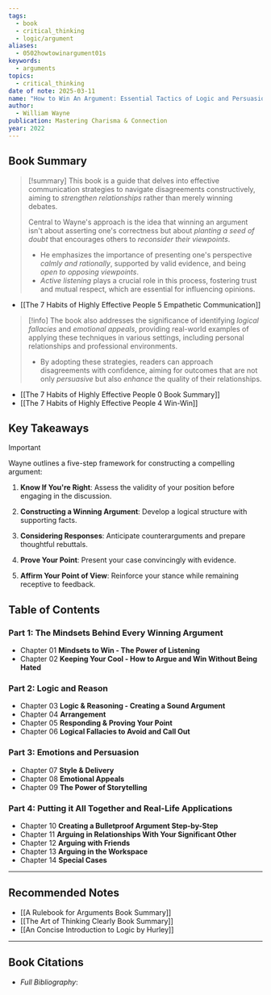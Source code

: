 ```yaml
---
tags:
  - book
  - critical_thinking
  - logic/argument
aliases:
  - 0502howtowinargument01s
keywords:
  - arguments
topics:
  - critical_thinking
date of note: 2025-03-11
name: "How to Win An Argument: Essential Tactics of Logic and Persuasion to Win In Your Career and Relationships"
author:
  - William Wayne
publication: Mastering Charisma & Connection
year: 2022
---
```


## Book Summary

>[!summary]
>This book is a guide that delves into effective communication strategies to navigate disagreements constructively, aiming to *strengthen relationships* rather than merely winning debates.
>
>Central to Wayne's approach is the idea that winning an argument isn't about asserting one's correctness but about *planting a seed of doubt* that encourages others to *reconsider their viewpoints*. 
>- He emphasizes the importance of presenting one's perspective *calmly and rationally*, supported by valid evidence, and being *open to opposing viewpoints*. 
>- *Active listening* plays a crucial role in this process, fostering trust and mutual respect, which are essential for influencing opinions.

- [[The 7 Habits of Highly Effective People 5 Empathetic Communication]]


>[!info]
>The book also addresses the significance of identifying *logical fallacies* and *emotional appeals*, providing real-world examples of applying these techniques in various settings, including personal relationships and professional environments.
>- By adopting these strategies, readers can approach disagreements with confidence, aiming for outcomes that are not only *persuasive* but also *enhance* the quality of their relationships.

- [[The 7 Habits of Highly Effective People 0 Book Summary]]
- [[The 7 Habits of Highly Effective People 4 Win-Win]]



## Key Takeaways

>[!important]
>Wayne outlines a five-step framework for constructing a compelling argument:
> 
> 1. **Know If You're Right**: Assess the validity of your position before engaging in the discussion.
>     
> 2. **Constructing a Winning Argument**: Develop a logical structure with supporting facts.
>     
> 3. **Considering Responses**: Anticipate counterarguments and prepare thoughtful rebuttals.
>     
> 4. **Prove Your Point**: Present your case convincingly with evidence.
>     
> 5. **Affirm Your Point of View**: Reinforce your stance while remaining receptive to feedback.

## Table of Contents

### Part 1: The Mindsets Behind Every Winning Argument

- Chapter 01 **Mindsets to Win - The Power of Listening**
- Chapter 02 **Keeping Your Cool - How to Argue and Win Without Being Hated**

### Part 2: Logic and Reason

- Chapter 03 **Logic & Reasoning - Creating a Sound Argument**
- Chapter 04 **Arrangement**
- Chapter 05 **Responding & Proving Your Point**
- Chapter 06 **Logical Fallacies to Avoid and Call Out**

### Part 3: Emotions and Persuasion

- Chapter 07 **Style & Delivery**
- Chapter 08 **Emotional Appeals**
- Chapter 09 **The Power of Storytelling**

### Part 4: Putting it All Together and Real-Life Applications

- Chapter 10 **Creating a Bulletproof Argument Step-by-Step**
- Chapter 11 **Arguing in Relationships With Your Significant Other**
- Chapter 12 **Arguing with Friends**
- Chapter 13 **Arguing in the Workspace**
- Chapter 14 **Special Cases**


-----------
##  Recommended Notes

- [[A Rulebook for Arguments Book Summary]]
- [[The Art of Thinking Clearly Book Summary]]
- [[An Concise Introduction to Logic by Hurley]]



----------
## Book Citations

- *Full Bibliography*:


